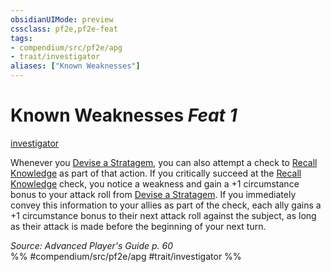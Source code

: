 ```yaml
---
obsidianUIMode: preview
cssclass: pf2e,pf2e-feat
tags:
- compendium/src/pf2e/apg
- trait/investigator
aliases: ["Known Weaknesses"]
---
```

# Known Weaknesses  *Feat 1*  
[investigator](../../Rules/traits/investigator-apg.md)  


Whenever you [Devise a Stratagem](../../Rules/actions/devise-a-stratagem-apg.md), you can also attempt a check to [Recall Knowledge](../../Rules/actions/recall-knowledge.md) as part of that action. If you critically succeed at the [Recall Knowledge](../../Rules/actions/recall-knowledge.md) check, you notice a weakness and gain a +1 circumstance bonus to your attack roll from [Devise a Stratagem](../../Rules/actions/devise-a-stratagem-apg.md). If you immediately convey this information to your allies as part of the check, each ally gains a +1 circumstance bonus to their next attack roll against the subject, as long as their attack is made before the beginning of your next turn.

*Source: Advanced Player's Guide p. 60*  
%% #compendium/src/pf2e/apg #trait/investigator %%
